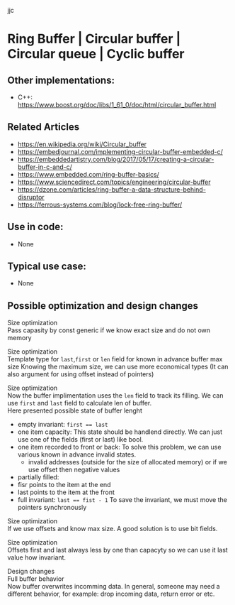 jjc

# Ring Buffer | Circular buffer | Circular queue | Cyclic buffer
## Other implementations: 
- C++: https://www.boost.org/doc/libs/1_61_0/doc/html/circular_buffer.html

## Related Articles
  - https://en.wikipedia.org/wiki/Circular_buffer
  - https://embedjournal.com/implementing-circular-buffer-embedded-c/
  - https://embeddedartistry.com/blog/2017/05/17/creating-a-circular-buffer-in-c-and-c/
  - https://www.embedded.com/ring-buffer-basics/
  - https://www.sciencedirect.com/topics/engineering/circular-buffer
  - https://dzone.com/articles/ring-buffer-a-data-structure-behind-disruptor
  - https://ferrous-systems.com/blog/lock-free-ring-buffer/

## Use in code:
- None

## Typical use case: 
- None

## Possible optimization and design changes

Size optimization<br/>
Pass capasity by const generic if we know exact size and do not own memory

Size optimization<br/>
Template type for ```last```,```first``` or ```len``` field for known in advance buffer max size
Knowing the maximum size, we can use more economical types (It can also argument for using offset instead of pointers)

Size optimization<br/>
Now the buffer implimentation uses the ```len``` field to track its filling. 
We can use ```first``` and ```last``` field to calculate len of buffer.<br/>
Here presented possible state of buffer lenght
- empty invariant: 
    ```first == last```
- one item capacity:
    This state should be handlend directly. We can just use one of the fields (first or last) like bool.
- one item recorded to front or back: 
    To solve this problem, we can use various known in advance invalid states.
    - invalid addresses (outside for the size of allocated memory) or if we use offset then negative values
- partially filled: 
 - fisr points to the item at the end
 - last points to the item at the front
- full invariant: 
    ```last == fist - 1```
    To save the invariant, we must move the pointers synchronously

Size optimization<br/>
If we use offsets and know max size. A good solution is to use bit fields. 

Size optimization<br/>
Offsets first and last always less by one than capacyty so we can use it last value how invariant.

Design changes<br/>
Full buffer behavior<br/>
Now  buffer overwrites incomming data. In general, someone may need a different behavior, for example: drop incoming data, return error or etc. 
